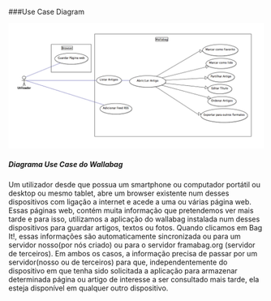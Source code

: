 ###Use Case Diagram 

![Use cases diagram](https://github.com/Joao-up201000385/android-app/blob/master/ESOF-docs/Diagramas/UseCaseDiagram.png)
##### Diagrama Use Case do Wallabag

Um utilizador desde que possua um smartphone ou computador portátil ou desktop ou mesmo tablet, abre um browser existente num desses 
dispositivos com ligação a internet e acede a uma ou várias página web. Essas páginas web, contém muita informação que pretendemos
ver mais tarde e para isso, utilizamos a aplicação do wallabag instalada num desses dispositivos para guardar artigos, textos ou fotos.
Quando clicamos em Bag It!, essas informações são automaticamente sincronizada ou para um servidor nosso(por nós criado) ou para o 
servidor framabag.org (servidor de terceiros). Em ambos os casos, a informação precisa de passar por um servidor(nosso ou de terceiros)
para que, independentemente do dispositivo em que tenha sido solicitada a aplicação para armazenar determinada página ou artigo de 
interesse a ser consultado mais tarde, ela esteja disponível em qualquer outro dispositivo.
